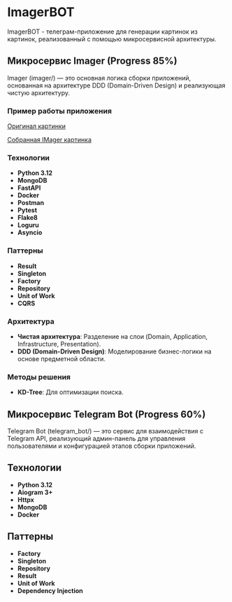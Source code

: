 # ImagerBOT

ImagerBOT - телеграм-приложение для генерации картинок из картинок, реализованный с помощью микросервисной архитектуры.

## Микросервис Imager (Progress 85%)
Imager (imager/) — это основная логика сборки приложений, основанная на архитектуре DDD (Domain-Driven Design) и реализующая чистую архитектуру.

### Пример работы приложения

[Оригинал картинки](https://disk.yandex.ru/d/riH4YCdRikEelQ)

[Собранная IMager картинка](https://disk.yandex.ru/i/TVr7V8AwB1QTDA)

### Технологии
- **Python 3.12**
- **MongoDB**
- **FastAPI**
- **Docker**
- **Postman**
- **Pytest**
- **Flake8**
- **Loguru**
- **Asyncio**

### Паттерны
- **Result**
- **Singleton**
- **Factory**
- **Repository**
- **Unit of Work**
- **CQRS**

### Архитектура
- **Чистая архитектура**: Разделение на слои (Domain, Application, Infrastructure, Presentation).
- **DDD (Domain-Driven Design)**: Моделирование бизнес-логики на основе предметной области.

### Методы решения
- **KD-Tree**: Для оптимизации поиска.

## Микросервис Telegram Bot (Progress 60%)

Telegram Bot (telegram_bot/) — это сервис для взаимодействия с Telegram API, реализующий админ-панель для управления пользователями и конфигурацией этапов сборки приложений.

## Технологии
- **Python 3.12**
- **Aiogram 3+**
- **Httpx**
- **MongoDB**
- **Docker**

## Паттерны
- **Factory**
- **Singleton**
- **Repository**
- **Result**
- **Unit of Work**
- **Dependency Injection**
